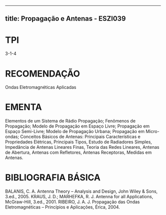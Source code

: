 
---
title: Propagação e Antenas - ESZI039 
---

# TPI

3-1-4

# RECOMENDAÇÃO

Ondas Eletromagnéticas Aplicadas

# EMENTA

Elementos de um Sistema de Rádio Propagação; Fenômenos de Propagação; Modelo de Propagação em Espaço Livre; Propagação em Espaço Semi-Livre; Modelo de Propagação Urbana; Propagação em Micro-ondas; Conceitos Básicos de Antenas: Principais Características e Propriedades Elétricas, Principais Tipos, Estudo de Radiadores Simples, Impedância de Antenas Lineares Finas, Teoria das Redes Lineares, Antenas de Abertura, Antenas com Refletores, Antenas Receptoras, Medidas em Antenas.

# BIBLIOGRAFIA BÁSICA

BALANIS, C. A. Antenna Theory – Analysis and Design, John Wiley & Sons, 3.ed., 2005.
KRAUS, J. D.; MARHEFKA, R. J. Antenna for all Applications, McGraw-Hill, 3.ed., 2001.
RIBEIRO, J. A. J. Propagação das Ondas Eletromagnéticas – Princípios e Aplicações, Érica, 2004.
        